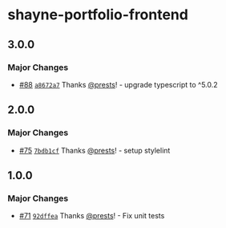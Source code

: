 # shayne-portfolio-frontend

## 3.0.0

### Major Changes

- [#88](https://github.com/prests/portfolio/pull/88) [`a8672a7`](https://github.com/prests/portfolio/commit/a8672a7a79b5ea27ae5ee324133f138c0da648fe) Thanks [@prests](https://github.com/prests)! - upgrade typescript to ^5.0.2

## 2.0.0

### Major Changes

- [#75](https://github.com/prests/portfolio/pull/75) [`7bdb1cf`](https://github.com/prests/portfolio/commit/7bdb1cfb9ddee21d228ce713aebe0d67b90e85b5) Thanks [@prests](https://github.com/prests)! - setup stylelint

## 1.0.0

### Major Changes

- [#71](https://github.com/prests/portfolio/pull/71) [`92dffea`](https://github.com/prests/portfolio/commit/92dffea786077a0b8bd94fb4b25d98baec56ca93) Thanks [@prests](https://github.com/prests)! - Fix unit tests
